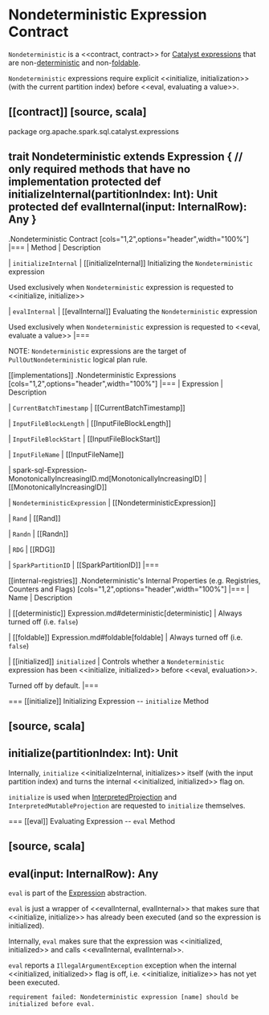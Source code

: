# Nondeterministic Expression Contract

`Nondeterministic` is a <<contract, contract>> for [Catalyst expressions](Expression.md) that are non-[deterministic](#deterministic) and non-[foldable](#foldable).

`Nondeterministic` expressions require explicit <<initialize, initialization>> (with the current partition index) before <<eval, evaluating a value>>.

[[contract]]
[source, scala]
----
package org.apache.spark.sql.catalyst.expressions

trait Nondeterministic extends Expression {
  // only required methods that have no implementation
  protected def initializeInternal(partitionIndex: Int): Unit
  protected def evalInternal(input: InternalRow): Any
}
----

.Nondeterministic Contract
[cols="1,2",options="header",width="100%"]
|===
| Method
| Description

| `initializeInternal`
| [[initializeInternal]] Initializing the `Nondeterministic` expression

Used exclusively when `Nondeterministic` expression is requested to <<initialize, initialize>>

| `evalInternal`
| [[evalInternal]] Evaluating the `Nondeterministic` expression

Used exclusively when `Nondeterministic` expression is requested to <<eval, evaluate a value>>
|===

NOTE: `Nondeterministic` expressions are the target of `PullOutNondeterministic` logical plan rule.

[[implementations]]
.Nondeterministic Expressions
[cols="1,2",options="header",width="100%"]
|===
| Expression
| Description

| `CurrentBatchTimestamp`
| [[CurrentBatchTimestamp]]

| `InputFileBlockLength`
| [[InputFileBlockLength]]

| `InputFileBlockStart`
| [[InputFileBlockStart]]

| `InputFileName`
| [[InputFileName]]

| spark-sql-Expression-MonotonicallyIncreasingID.md[MonotonicallyIncreasingID]
| [[MonotonicallyIncreasingID]]

| `NondeterministicExpression`
| [[NondeterministicExpression]]

| `Rand`
| [[Rand]]

| `Randn`
| [[Randn]]

| `RDG`
| [[RDG]]

| `SparkPartitionID`
| [[SparkPartitionID]]
|===

[[internal-registries]]
.Nondeterministic's Internal Properties (e.g. Registries, Counters and Flags)
[cols="1,2",options="header",width="100%"]
|===
| Name
| Description

| [[deterministic]] Expression.md#deterministic[deterministic]
| Always turned off (i.e. `false`)

| [[foldable]] Expression.md#foldable[foldable]
| Always turned off (i.e. `false`)

| [[initialized]] `initialized`
| Controls whether a `Nondeterministic` expression has been <<initialize, initialized>> before <<eval, evaluation>>.

Turned off by default.
|===

=== [[initialize]] Initializing Expression -- `initialize` Method

[source, scala]
----
initialize(partitionIndex: Int): Unit
----

Internally, `initialize` <<initializeInternal, initializes>> itself (with the input partition index) and turns the internal <<initialized, initialized>> flag on.

`initialize` is used when [InterpretedProjection](InterpretedProjection.md#initialize) and `InterpretedMutableProjection` are requested to `initialize` themselves.

=== [[eval]] Evaluating Expression -- `eval` Method

[source, scala]
----
eval(input: InternalRow): Any
----

`eval` is part of the [Expression](Expression.md#eval) abstraction.

`eval` is just a wrapper of <<evalInternal, evalInternal>> that makes sure that <<initialize, initialize>> has already been executed (and so the expression is initialized).

Internally, `eval` makes sure that the expression was <<initialized, initialized>> and calls <<evalInternal, evalInternal>>.

`eval` reports a `IllegalArgumentException` exception when the internal <<initialized, initialized>> flag is off, i.e. <<initialize, initialize>> has not yet been executed.

```text
requirement failed: Nondeterministic expression [name] should be initialized before eval.
```
